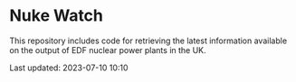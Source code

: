 # Nuke Watch

This repository includes code for retrieving the latest information available on the output of EDF nuclear power plants in the UK.

Last updated: 2023-07-10 10:10